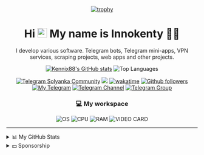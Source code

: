 <div align="center">

[![trophy](https://github-profile-trophy.vercel.app/?username=kennix88&theme=gruvbox&no-bg=true&no-frame=true&row=1)](https://github.com/ryo-ma/github-profile-trophy)

# Hi <img src="https://media.giphy.com/media/hvRJCLFzcasrR4ia7z/giphy.gif" width="25px" height="25px"> My name is Innokenty 👨‍💻

I develop various software. Telegram bots, Telegram mini-apps, VPN services, scraping projects, web apps and other projects.

[![Kennix88's GitHub stats](https://github-readme-stats-kennix.vercel.app/api?username=Kennix88&show_icons=true&rank_icon=default&title_color=0891b2&text_color=ffffff&icon_color=0891b2&bg_color=1c1917&hide_border=true&width=200&show=reviews,discussions_started,discussions_answered,prs_merged&include_all_commits=true)](https://github.com/anuraghazra/github-readme-stats)
![Top Languages](https://github-readme-stats-kennix.vercel.app/api/top-langs/?username=Kennix88&layout=compact&langs_count=20&title_color=0891b2&text_color=ffffff&icon_color=0891b2&bg_color=1c1917&hide_border=true&custom_title=Top%20%Languages)

[![Telegram Solyanka Community](https://img.shields.io/endpoint?label=Solyanka%20community&style=for-the-badge&color=0891b2&labelColor=1c1917&url=https%3A%2F%2Ftg.sumanjay.workers.dev%2Fsolycmty)](https://t.me/solycmty)
![](https://komarev.com/ghpvc/?username=Kennix88&style=for-the-badge&abbreviated=true)
[![wakatime](https://wakatime.com/badge/user/9268c051-c861-45cc-b927-3babf56c56d9.svg?style=for-the-badge&color=0891b2&labelColor=1c1917)](https://www.github.com/Kennix88)
[![Github followers](https://img.shields.io/github/followers/Kennix88?logo=github&style=for-the-badge&color=0891b2&labelColor=1c1917)](https://www.github.com/Kennix88)
[![My Telegram](https://img.shields.io/badge/Send-2CA5E0?style=for-the-badge&color=0891b2&labelColor=1c1917&label=My%20Telegram&logo=telegram&logoColor=26A5E4)](https://t.me/Kennix88)
[![Telegram Channel](https://img.shields.io/endpoint?style=for-the-badge&color=0891b2&labelColor=1c1917&url=https%3A%2F%2Ftg.sumanjay.workers.dev%2Fkennixdev&label=Channel)](https://t.me/KennixDev)
[![Telegram Group](https://img.shields.io/endpoint?label=Group&style=for-the-badge&color=0891b2&labelColor=1c1917&url=https%3A%2F%2Ftg.sumanjay.workers.dev%2FKennixDevGroup)](https://t.me/KennixDevGroup)

### 💻 My workspace

![OS](https://img.shields.io/badge/windows-%230078d4.svg?&style=for-the-badge&logo=windows&logoColor=white&labelColor=1c1917&label=OS)
![CPU](https://img.shields.io/badge/AMD-Ryzen%209%203900x-%23ED1C24.svg?&style=for-the-badge&logo=amd&logoColor=white&labelColor=1c1917)
![RAM](https://img.shields.io/badge/RAM-64GB-%23ECD53F.svg?&style=for-the-badge&logoColor=white&labelColor=1c1917)
![VIDEO СARD](https://img.shields.io/badge/nvidia-gtx%201050ti-%2376B900?&style=for-the-badge&logo=nvidia&logoColor=white&labelColor=1c1917)

</div>

---

<details>
<summary>📊 My GitHub Stats</summary>
<div align="center">

![GitHub Profile Summary](https://github-profile-summary-cards.vercel.app/api/cards/profile-details?username=Kennix88&theme=tokyonight)
![WakaTime stats](https://github-readme-stats.vercel.app/api/wakatime?username=@Kennix88&show_icons=true&layout=compact&count_private=true&title_color=0891b2&text_color=ffffff&icon_color=0891b2&bg_color=1c1917&hide_border=true&show_icons=true)

</div>
</details>

<details>
<summary>💵 Sponsorship</summary>

If you want to support me, I will be very happy about it. 🥺👉👈

- TON or Jettons or TON NFT or TG-Names: `UQAjDnbTYmkesnuG0DZv-PeMo3lY-B-K6mfArUBEEdAb4xaJ`
- USDT (TON): `UQAx6-hmc4Rivjtg9ynmMxMY8-DUHvQ4oEYAmTexrDSvJL9C`
- USDT (TRC20): `TLE1PXm5WR3MzDH5TXueVqRciMENHv289w`
- USDT (SOL): `EN8uqaN6EVL8SmqvjU8VjyV7RSequNHY2NgH3poekLpd`
- USDT (ERC20): `0xBEE3bC268B49308B7dddCA791233d763a0D85B8F`
- BTC: `1Ai9bL7862KQrcHymkakgaEAsDL5M3uNyX`
- ETH: `0xBEE3bC268B49308B7dddCA791233d763a0D85B8F`
- XAUT (TON): `UQAx6-hmc4Rivjtg9ynmMxMY8-DUHvQ4oEYAmTexrDSvJL9C`
- XAUT (ERC20): `0xBEE3bC268B49308B7dddCA791233d763a0D85B8F`
- Telegram Wallet: [@kennix88](https://t.me/Kennix88)
- Donation Alerts: [—> GO <—](https://www.donationalerts.com/r/kennixdev)

</details>

